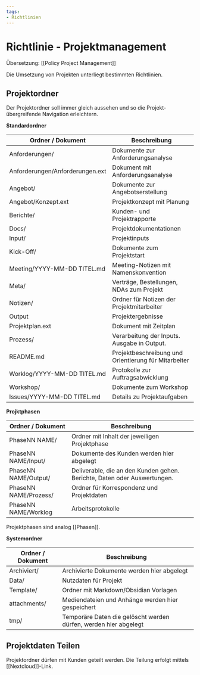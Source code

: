 ```yaml
---
tags:
- Richtlinien
---
```

# Richtlinie - Projektmanagement
Übersetzung: [[Policy Project Management]]

Die Umsetzung von Projekten unterliegt bestimmten Richtlinien.

## Projektordner

Der Projektordner soll immer gleich aussehen und so die Projekt-übergreifende Navigation erleichtern.

**Standardordner**

| Ordner / Dokument               | Beschreibung                                         |
| ------------------------------- | ---------------------------------------------------- |
| Anforderungen/                  | Dokumente zur Anforderungsanalyse                    |
| Anforderungen/Anforderungen.ext | Dokument mit Anforderungsanalyse                     |
| Angebot/                        | Dokumente zur Angebotserstellung                     |
| Angebot/Konzept.ext             | Projektkonzept mit Planung                           |
| Berichte/                       | Kunden- und Projektrapporte                          |
| Docs/                           | Projektdokumentationen                               |
| Input/                          | Projektinputs                                        |
| Kick-Off/                       | Dokumente zum Projektstart                           |
| Meeting/YYYY-MM-DD TITEL.md     | Meeting-Notizen mit Namenskonvention                 |
| Meta/                           | Verträge, Bestellungen, NDAs zum Projekt             |
| Notizen/                        | Ordner für Notizen der Projektmitarbeiter            |
| Output                          | Projektergebnisse                                    |
| Projektplan.ext                 | Dokument mit Zeitplan                                |
| Prozess/                        | Verarbeitung der Inputs. Ausgabe in Output.          |
| README.md                       | Projektbeschreibung und Orientierung für Mitarbeiter |
| Worklog/YYYY-MM-DD TITEL.md     | Protokolle zur Auftragsabwicklung                    |
| Workshop/                       | Dokumente zum Workshop                               |
| Issues/YYYY-MM-DD TITEL.md      | Details zu Projektaufgaben                           |

**Projktphasen**

| Ordner / Dokument     | Beschreibung                                                             |
| --------------------- | ------------------------------------------------------------------------ |
| PhaseNN NAME/         | Ordner mit Inhalt der jeweiligen Projektphase                            |
| PhaseNN NAME/Input/   | Dokumente des Kunden werden hier abgelegt                                |
| PhaseNN NAME/Output/  | Deliverable, die an den Kunden gehen. Berichte, Daten oder Auswertungen. |
| PhaseNN NAME/Prozess/ | Ordner für Korrespondenz und Projektdaten                                |
| PhaseNN NAME/Worklog  | Arbeitsprotokolle                                                        |

Projektphasen sind analog [[Phasen]].

**Systemordner**

| Ordner / Dokument | Beschreibung                                                     |
| ----------------- | ---------------------------------------------------------------- |
| Archiviert/       | Archivierte Dokumente werden hier abgelegt                       |
| Data/             | Nutzdaten für Projekt                                            |
| Template/         | Ordner mit Markdown/Obsidian Vorlagen                            |
| attachments/      | Mediendateien und Anhänge werden hier gespeichert                |
| tmp/              | Temporäre Daten die gelöscht werden dürfen, werden hier abgelegt |

## Projektdaten Teilen

Projektordner dürfen mit Kunden geteilt werden. Die Teilung erfolgt mittels [[Nextcloud]]-Link.